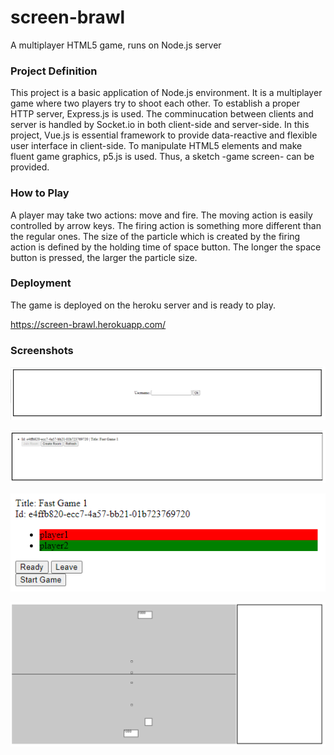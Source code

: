 # screen-brawl
A multiplayer HTML5 game, runs on Node.js server

### Project Definition

This project is a basic application of Node.js environment. It is a multiplayer game where two players try to shoot each other.
To establish a proper HTTP server, Express.js is used. The comminucation between clients and server is handled by Socket.io in both 
client-side and server-side. In this project, Vue.js is essential framework to provide data-reactive and flexible user interface in 
client-side. To manipulate HTML5 elements and make fluent game graphics, p5.js is used. Thus, a sketch -game screen- can be provided.

### How to Play

A player may take two actions: move and fire. The moving action is easily controlled by arrow keys. The firing action is something
more different than the regular ones. The size of the particle which is created by the firing action is defined by the holding time
of space button. The longer the space button is pressed, the larger the particle size.

### Deployment

The game is deployed on the heroku server and is ready to play.

https://screen-brawl.herokuapp.com/

### Screenshots

![](screenshots/nickname.png)

![](screenshots/roomlist.png)

![](screenshots/gamelobby.png)

![](screenshots/gameplay.png)
